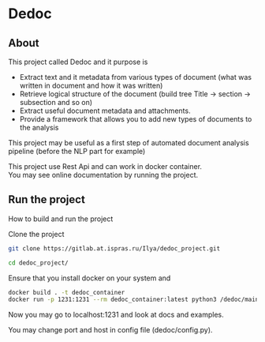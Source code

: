 # Dedoc

## About
This project called Dedoc and it purpose is 
* Extract text and it metadata from various types of document (what was written in document and how it 
was written)  
* Retrieve logical structure of the document (build tree Title -> section -> subsection and so on) 
*  Extract useful document metadata and attachments.
* Provide a framework that allows you to add new types of documents to the analysis

This project may be useful as a first step of automated  document analysis pipeline (before the NLP part for example)

This project use Rest Api and can work in docker container.  
You may see online  documentation by running the project. 
 

## Run the project
How to build and run the project

Clone the project 
```bash
git clone https://gitlab.at.ispras.ru/Ilya/dedoc_project.git

cd dedoc_project/
```
 
 Ensure that you install docker on your system and
 
 ```bash
docker build . -t dedoc_container
docker run -p 1231:1231 --rm dedoc_container:latest python3 /dedoc/main.py
```

Now you may go to  localhost:1231 and look at docs and examples. 

You may change port and host in config file (dedoc/config.py). 